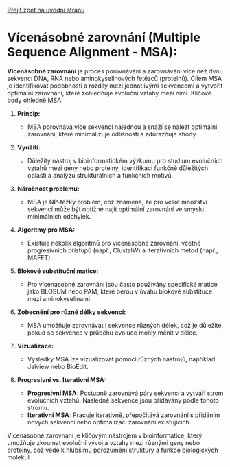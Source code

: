 [Přejít zpět na uvodní stranu](../README.md)

# Vícenásobné zarovnání (Multiple Sequence Alignment - MSA):

**Vícenásobné zarovnání** je proces porovnávání a zarovnávání více než dvou sekvencí DNA, RNA nebo aminokyselinových řetězců (proteinů). Cílem MSA je identifikovat podobnosti a rozdíly mezi jednotlivými sekvencemi a vytvořit optimální zarovnání, které zohledňuje evoluční vztahy mezi nimi. Klíčové body ohledně MSA:

1. **Princip:**
   - MSA porovnává více sekvencí najednou a snaží se nalézt optimální zarovnání, které minimalizuje odlišnosti a zdůrazňuje shody.

2. **Využití:**
   - Důležitý nástroj v bioinformatickém výzkumu pro studium evolučních vztahů mezi geny nebo proteiny, identifikaci funkčně důležitých oblastí a analýzu strukturálních a funkčních motivů.

3. **Náročnost problému:**
   - MSA je NP-těžký problém, což znamená, že pro velké množství sekvencí může být obtížné najít optimální zarovnání ve smyslu minimálních odchylek.

4. **Algoritmy pro MSA:**
   - Existuje několik algoritmů pro vícenásobné zarovnání, včetně progresivních přístupů (např., ClustalW) a iterativních metod (např., MAFFT).

5. **Blokové substituční matice:**
   - Pro vícenásobné zarovnání jsou často používány specifické matice jako BLOSUM nebo PAM, které berou v úvahu blokové substituce mezi aminokyselinami.

6. **Zobecnění pro různé délky sekvencí:**
   - MSA umožňuje zarovnávat i sekvence různých délek, což je důležité, pokud se sekvence v průběhu evoluce mohly měnit v délce.

7. **Vizualizace:**
   - Výsledky MSA lze vizualizovat pomocí různých nástrojů, například Jalview nebo BioEdit.

8. **Progresivní vs. Iterativní MSA:**
   - **Progresivní MSA:** Postupně zarovnává páry sekvencí a vytváří strom evolučních vztahů. Následně sekvence jsou přidávány podle tohoto stromu.
   - **Iterativní MSA:** Pracuje iterativně, přepočítává zarovnání s přidáním nových sekvencí nebo optimalizací zarovnání existujících.

Vícenásobné zarovnání je klíčovým nástrojem v bioinformatice, který umožňuje zkoumat evoluční vývoj a vztahy mezi různými geny nebo proteiny, což vede k hlubšímu porozumění struktury a funkce biologických molekul.